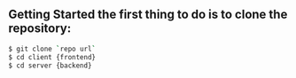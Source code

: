 ## Getting Started the first thing to do is to clone the repository:

```bash
$ git clone `repo url`
$ cd client {frontend}
$ cd server {backend}
```